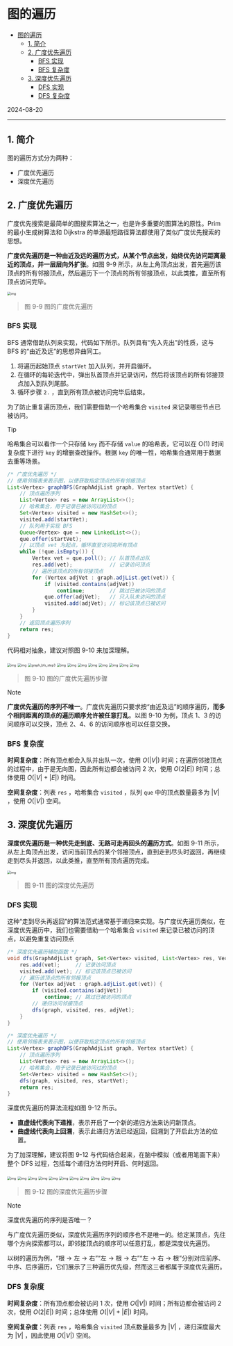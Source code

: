# 图的遍历

- [图的遍历](#图的遍历)
  - [1. 简介](#1-简介)
  - [2. 广度优先遍历](#2-广度优先遍历)
    - [BFS 实现](#bfs-实现)
    - [BFS 复杂度](#bfs-复杂度)
  - [3. 深度优先遍历](#3-深度优先遍历)
    - [DFS 实现](#dfs-实现)
    - [DFS 复杂度](#dfs-复杂度)

2024-08-20
***

## 1. 简介

图的遍历方式分为两种：

- 广度优先遍历
- 深度优先遍历

## 2. 广度优先遍历

广度优先搜索是最简单的图搜索算法之一，也是许多重要的图算法的原性。Prim 的最小生成树算法和 Dijkstra 的单源最短路径算法都使用了类似广度优先搜索的思想。

**广度优先遍历是一种由近及远的遍历方式，从某个节点出发，始终优先访问距离最近的顶点，并一层层向外扩张**。如图 9-9 所示，从左上角顶点出发，首先遍历该顶点的所有邻接顶点，然后遍历下一个顶点的所有邻接顶点，以此类推，直至所有顶点访问完毕。

<img src="./images/graph_bfs.png" alt="img" style="zoom: 50%;" />

> 图 9-9  图的广度优先遍历

### BFS 实现

BFS 通常借助队列来实现，代码如下所示。队列具有“先入先出”的性质，这与 BFS 的“由近及远”的思想异曲同工。

1. 将遍历起始顶点 `startVet` 加入队列，并开启循环。
2. 在循环的每轮迭代中，弹出队首顶点并记录访问，然后将该顶点的所有邻接顶点加入到队列尾部。
3. 循环步骤 `2.` ，直到所有顶点被访问完毕后结束。

为了防止重复遍历顶点，我们需要借助一个哈希集合 `visited` 来记录哪些节点已被访问。

> [!TIP]
>
> 哈希集合可以看作一个只存储 `key` 而不存储 `value` 的哈希表，它可以在 O(1) 时间复杂度下进行 `key` 的增删查改操作。根据 `key` 的唯一性，哈希集合通常用于数据去重等场景。

```java
/* 广度优先遍历 */
// 使用邻接表来表示图，以便获取指定顶点的所有邻接顶点
List<Vertex> graphBFS(GraphAdjList graph, Vertex startVet) {
    // 顶点遍历序列
    List<Vertex> res = new ArrayList<>();
    // 哈希集合，用于记录已被访问过的顶点
    Set<Vertex> visited = new HashSet<>();
    visited.add(startVet);
    // 队列用于实现 BFS
    Queue<Vertex> que = new LinkedList<>();
    que.offer(startVet);
    // 以顶点 vet 为起点，循环直至访问完所有顶点
    while (!que.isEmpty()) {
        Vertex vet = que.poll(); // 队首顶点出队
        res.add(vet);            // 记录访问顶点
        // 遍历该顶点的所有邻接顶点
        for (Vertex adjVet : graph.adjList.get(vet)) {
            if (visited.contains(adjVet))
                continue;        // 跳过已被访问的顶点
            que.offer(adjVet);   // 只入队未访问的顶点
            visited.add(adjVet); // 标记该顶点已被访问
        }
    }
    // 返回顶点遍历序列
    return res;
}
```

代码相对抽象，建议对照图 9-10 来加深理解。

<img src="./images/graph_bfs_step1.png" alt="img" style="zoom:50%;" />

<img src="./images/graph_bfs_step2.png" alt="img" style="zoom:50%;" />

<img src="./images/graph_bfs_step3.png" alt="graph_bfs_step3" style="zoom:50%;" />

<img src="./images/graph_bfs_step4.png" alt="img" style="zoom:50%;" />

<img src="./images/graph_bfs_step5.png" alt="img" style="zoom:50%;" />

<img src="./images/graph_bfs_step6.png" alt="img" style="zoom:50%;" />

<img src="./images/graph_bfs_step7.png" alt="img" style="zoom:50%;" />

<img src="./images/graph_bfs_step8.png" alt="img" style="zoom:50%;" />

<img src="./images/graph_bfs_step9.png" alt="img" style="zoom:50%;" />

<img src="./images/graph_bfs_step10.png" alt="img" style="zoom:50%;" />

<img src="./images/graph_bfs_step11.png" alt="img" style="zoom:50%;" />

> 图 9-10  图的广度优先遍历步骤

> [!NOTE]
>
> **广度优先遍历的序列不唯一**。广度优先遍历只要求按“由近及远”的顺序遍历，**而多个相同距离的顶点的遍历顺序允许被任意打乱**。以图 9-10 为例，顶点 1、3 的访问顺序可以交换，顶点 2、4、6 的访问顺序也可以任意交换。

### BFS 复杂度

**时间复杂度**：所有顶点都会入队并出队一次，使用 $O(|V|)$ 时间；在遍历邻接顶点的过程中，由于是无向图，因此所有边都会被访问 2 次，使用 $O(2|E|)$ 时间；总体使用 $O(|V|+|E|)$ 时间。

**空间复杂度**：列表 `res` ，哈希集合 `visited` ，队列 `que` 中的顶点数量最多为 $|V|$ ，使用 $O(|V|)$ 空间。

## 3. 深度优先遍历

**深度优先遍历是一种优先走到底、无路可走再回头的遍历方式**。如图 9-11 所示，从左上角顶点出发，访问当前顶点的某个邻接顶点，直到走到尽头时返回，再继续走到尽头并返回，以此类推，直至所有顶点遍历完成。

<img src="./images/graph_dfs.png" alt="img" style="zoom:50%;" />

> 图 9-11  图的深度优先遍历

### DFS 实现

这种“走到尽头再返回”的算法范式通常基于递归来实现。与广度优先遍历类似，在深度优先遍历中，我们也需要借助一个哈希集合 `visited` 来记录已被访问的顶点，以避免重复访问顶点

```java
/* 深度优先遍历辅助函数 */
void dfs(GraphAdjList graph, Set<Vertex> visited, List<Vertex> res, Vertex vet) {
    res.add(vet);     // 记录访问顶点
    visited.add(vet); // 标记该顶点已被访问
    // 遍历该顶点的所有邻接顶点
    for (Vertex adjVet : graph.adjList.get(vet)) {
        if (visited.contains(adjVet))
            continue; // 跳过已被访问的顶点
        // 递归访问邻接顶点
        dfs(graph, visited, res, adjVet);
    }
}

/* 深度优先遍历 */
// 使用邻接表来表示图，以便获取指定顶点的所有邻接顶点
List<Vertex> graphDFS(GraphAdjList graph, Vertex startVet) {
    // 顶点遍历序列
    List<Vertex> res = new ArrayList<>();
    // 哈希集合，用于记录已被访问过的顶点
    Set<Vertex> visited = new HashSet<>();
    dfs(graph, visited, res, startVet);
    return res;
}
```

深度优先遍历的算法流程如图 9-12 所示。

- **直虚线代表向下递推**，表示开启了一个新的递归方法来访问新顶点。
- **曲虚线代表向上回溯**，表示此递归方法已经返回，回溯到了开启此方法的位置。

为了加深理解，建议将图 9-12 与代码结合起来，在脑中模拟（或者用笔画下来）整个 DFS 过程，包括每个递归方法何时开启、何时返回。

<img src="./images/graph_dfs_step1.png" alt="img" style="zoom:50%;" />

<img src="./images/graph_dfs_step2.png" alt="img" style="zoom:50%;" />

<img src="./images/graph_dfs_step3.png" alt="img" style="zoom:50%;" />

<img src="./images/graph_dfs_step4.png" alt="img" style="zoom:50%;" />

<img src="./images/graph_dfs_step5.png" alt="img" style="zoom:50%;" />

<img src="./images/graph_dfs_step6.png" alt="img" style="zoom:50%;" />

<img src="./images/graph_dfs_step7.png" alt="img" style="zoom:50%;" />

<img src="./images/graph_dfs_step8.png" alt="img" style="zoom:50%;" />

<img src="./images/graph_dfs_step9.png" alt="img" style="zoom:50%;" />

<img src="./images/graph_dfs_step10.png" alt="img" style="zoom:50%;" />

<img src="./images/graph_dfs_step11.png" alt="img" style="zoom:50%;" />

> 图 9-12  图的深度优先遍历步骤

> [!NOTE]
>
> 深度优先遍历的序列是否唯一？
>
> 与广度优先遍历类似，深度优先遍历序列的顺序也不是唯一的。给定某顶点，先往哪个方向探索都可以，即邻接顶点的顺序可以任意打乱，都是深度优先遍历。
>
> 以树的遍历为例，“根 → 左 → 右”“左 → 根 → 右”“左 → 右 → 根”分别对应前序、中序、后序遍历，它们展示了三种遍历优先级，然而这三者都属于深度优先遍历。

### DFS 复杂度

**时间复杂度**：所有顶点都会被访问 1 次，使用 $O(|V|$) 时间；所有边都会被访问 2 次，使用 $O(2|E|)$ 时间；总体使用 $O(|V|+|E|)$ 时间。

**空间复杂度**：列表 `res` ，哈希集合 `visited` 顶点数量最多为 $|V|$ ，递归深度最大为 $|V|$ ，因此使用 $O(|V|)$ 空间。
